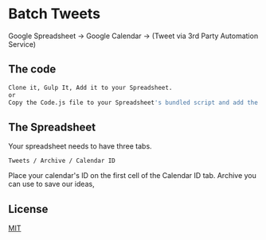 # Batch Tweets

Google Spreadsheet -> Google Calendar -> (Tweet via 3rd Party Automation Service)

## The code

```bash
Clone it, Gulp It, Add it to your Spreadsheet.
or
Copy the Code.js file to your Spreadsheet's bundled script and add the `side-panel.html`
```

## The Spreadsheet

Your spreadsheet needs to have three tabs.

```
Tweets / Archive / Calendar ID
```

Place your calendar's ID on the first cell of the Calendar ID tab.
Archive you can use to save our ideas,

## License

[MIT](https://choosealicense.com/licenses/mit/)

